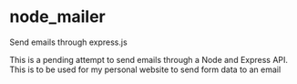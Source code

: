 # node_mailer
Send emails through express.js

This is a pending attempt to send emails through a Node and Express API.
This is to be used for my personal website to send form data to an email
